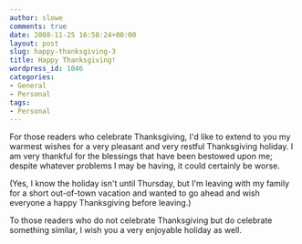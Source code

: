 ```yaml
---
author: slowe
comments: true
date: 2008-11-25 16:58:24+00:00
layout: post
slug: happy-thanksgiving-3
title: Happy Thanksgiving!
wordpress_id: 1046
categories:
- General
- Personal
tags:
- Personal
---
```


For those readers who celebrate Thanksgiving, I'd like to extend to you my warmest wishes for a very pleasant and very restful Thanksgiving holiday. I am very thankful for the blessings that have been bestowed upon me; despite whatever problems I may be having, it could certainly be worse.

(Yes, I know the holiday isn't until Thursday, but I'm leaving with my family for a short out-of-town vacation and wanted to go ahead and wish everyone a happy Thanksgiving before leaving.)

To those readers who do not celebrate Thanksgiving but do celebrate something similar, I wish you a very enjoyable holiday as well.
